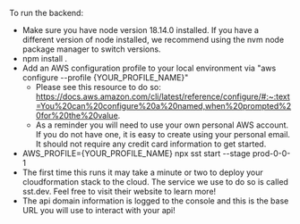 To run the backend:
- Make sure you have node version 18.14.0 installed. If you have a different version of node installed, we recommend using the nvm node package manager to switch versions.
- npm install .
- Add an AWS configuration profile to your local environment via "aws configure --profile {YOUR_PROFILE_NAME}"
  - Please see this resource to do so: https://docs.aws.amazon.com/cli/latest/reference/configure/#:~:text=You%20can%20configure%20a%20named,when%20prompted%20for%20the%20value.
  - As a reminder you will need to use your own personal AWS account. If you do not have one, it is easy to create using your personal email. It should not require any credit card information to get started.
- AWS_PROFILE={YOUR_PROFILE_NAME} npx sst start --stage prod-0-0-1
- The first time this runs it may take a minute or two to deploy your cloudformation stack to the cloud. The service we use to do so is called sst.dev. Feel free to visit their website to learn more!
- The api domain information is logged to the console and this is the base URL you will use to interact with your api!